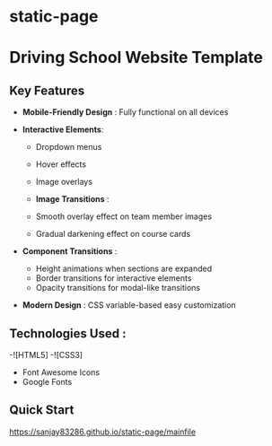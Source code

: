 # static-page
# Driving School Website Template 

## Key Features
- **Mobile-Friendly Design** : Fully functional on all devices

- **Interactive Elements**:
  - Dropdown menus
  - Hover effects
  - Image overlays

   - **Image Transitions** :
    - Smooth overlay effect on team member images
    - Gradual darkening effect on course cards
      
- **Component Transitions** :
  - Height animations when sections are expanded
  - Border transitions for interactive elements
  - Opacity transitions for modal-like transitions
     

- **Modern Design** : CSS variable-based easy customization

## Technologies Used :
-![HTML5]
-![CSS3]
- Font Awesome Icons
- Google Fonts

## Quick Start
https://sanjay83286.github.io/static-page/mainfile
